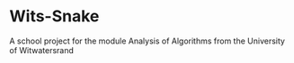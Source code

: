 # Wits-Snake
A school project for the module Analysis of Algorithms from the University of Witwatersrand
